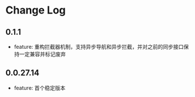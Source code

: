 # Change Log

## 0.1.1

- feature: 重构拦截器机制，支持异步导航和异步拦截，并对之前的同步接口保持一定兼容并标记废弃

## 0.0.27.14

- feature: 首个稳定版本